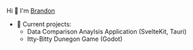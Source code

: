 Hi 👋 I'm [Brandon](https://brandon-d.com/)

- 🔭 Current projects:
    - Data Comparison Anaylsis Application (SvelteKit, Tauri)
    - Itty-Bitty Dunegon Game (Godot)

